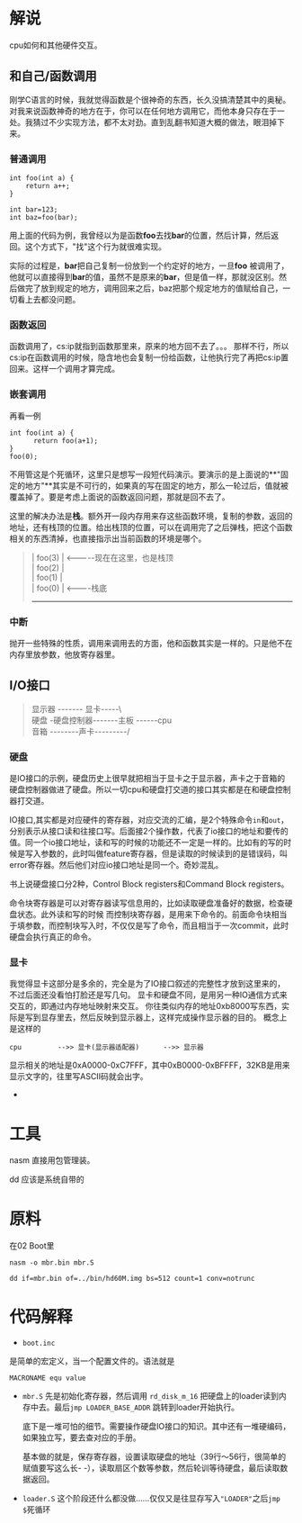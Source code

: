 # 解说
cpu如何和其他硬件交互。
## 和自己/函数调用
刚学C语言的时候，我就觉得函数是个很神奇的东西，长久没搞清楚其中的奥秘。
对我来说函数神奇的地方在于，你可以在任何地方调用它，而他本身只存在于一处。我猜过不少实现方法，都不太对劲。直到乱翻书知道大概的做法，眼泪掉下来。
### 普通调用

	int foo(int a) {
	    return a++;
	}
	
	int bar=123;
	int baz=foo(bar);
	
用上面的代码为例，我曾经以为是函数**foo**去找**bar**的位置，然后计算，然后返回。这个方式下，"找"这个行为就很难实现。

实际的过程是，**bar**把自己复制一份放到一个约定好的地方，一旦**foo**
被调用了，他就可以直接得到**bar**的值，虽然不是原来的**bar**，但是值一样，那就没区别。然后做完了放到规定的地方，调用回来之后，baz把那个规定地方的值赋给自己，一切看上去都没问题。

### 函数返回
函数调用了，cs:ip就指到函数那里来，原来的地方回不去了。。。
那样不行，所以cs:ip在函数调用的时候，隐含地也会复制一份给函数，让他执行完了再把cs:ip置回来。这样一个调用才算完成。

### 嵌套调用
再看一例

	int foo(int a) {
	      return foo(a+1);
	}
	foo(0);
	
不用管这是个死循环，这里只是想写一段短代码演示。要演示的是上面说的**"固定的地方"**其实是不可行的，如果真的写在固定的地方，那么一轮过后，值就被覆盖掉了。要是考虑上面说的函数返回问题，那就是回不去了。

这里的解决办法是**栈**。额外开一段内存用来存这些函数环境，复制的参数，返回的地址，还有栈顶的位置。给出栈顶的位置，可以在调用完了之后弹栈，把这个函数相关的东西清掉，也直接指示出当前函数的环境是哪个。

> | foo(3)     | <-----现在在这里，也是栈顶  
> | foo(2)     |  
> | foo(1)     |  
> | foo(0)     | <----栈底  
> - - - - - - - -


### 中断
抛开一些特殊的性质，调用来调用去的方面，他和函数其实是一样的。只是他不在内存里放参数，他放寄存器里。

## I/O接口

> 显示器  ------- 显卡-----\  
> 硬盘 -硬盘控制器-------主板 ------cpu  
> 音箱 --------声卡---------/


### 硬盘
是IO接口的示例，硬盘历史上很早就把相当于显卡之于显示器，声卡之于音箱的硬盘控制器做进了硬盘。所以一切cpu和硬盘打交道的接口其实都是在和硬盘控制器打交道。

IO接口,其实都是对应硬件的寄存器，对应交流的汇编，是2个特殊命令`in`和`out`，分别表示从接口读和往接口写。后面接2个操作数，代表了io接口的地址和要传的值。同一个io接口地址，读和写的时候的功能还不一定是一样的。比如有的写的时候是写入参数的，此时叫做feature寄存器，但是读取的时候读到的是错误码，叫error寄存器。然后他们对应io接口地址是同一个。奇妙混乱。

书上说硬盘接口分2种，Control Block registers和Command Block registers。

命令块寄存器是可以对寄存器读写信息用的，比如读取硬盘准备好的数据，检查硬盘状态。此外读和写的时候
而控制块寄存器，是用来下命令的。前面命令块相当于填参数，而控制块写入时，不仅仅是写了命令，而且相当于一次commit，此时硬盘会执行真正的命令。

### 显卡
我觉得显卡这部分是多余的，完全是为了IO接口叙述的完整性才放到这里来的，不过后面还没看怕打脸还是写几句。
显卡和硬盘不同，是用另一种IO通信方式来交互的，即通过内存地址映射来交互。
你往类似内存的地址0xb8000写东西，实际是写到显存里去，然后反映到显示器上，这样完成操作显示器的目的。
概念上是这样的

	cpu         -->> 显卡(显示器适配器)      -->> 显示器

显示相关的地址是0xA0000-0xC7FFF，其中0xB0000-0xBFFFF，32KB是用来显示文字的，往里写ASCII码就会出字。

-

# 工具
nasm 直接用包管理装。

dd 应该是系统自带的

# 原料
在02 Boot里

	nasm -o mbr.bin mbr.S
	
	dd if=mbr.bin of=../bin/hd60M.img bs=512 count=1 conv=notrunc

# 代码解释
-  `boot.inc`
  
  是简单的宏定义，当一个配置文件的。语法就是   
   ```
   MACRONAME equ value
   ```

- `mbr.S`
  先是初始化寄存器，然后调用 `rd_disk_m_16` 把硬盘上的loader读到内存中去。最后`jmp LOADER_BASE_ADDR` 跳转到loader开始执行。

  底下是一堆可怕的细节。需要操作硬盘IO接口的知识。其中还有一堆硬编码，如果独立写，要去查对应的手册。

  基本做的就是，保存寄存器，设置读取硬盘的地址（39行～56行，很简单的赋值要写这么长- -），读取扇区个数等参数，然后轮训等待硬盘，最后读取数据返回。

- `loader.S`
  这个阶段还什么都没做……仅仅又是往显存写入`"LOADER"`之后`jmp $`死循环

